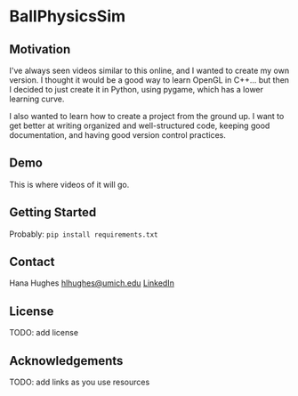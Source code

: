 # BallPhysicsSim
## Motivation
I've always seen videos similar to this online, and I wanted to create my own version. I thought it would be a good way to learn OpenGL in C++... but then I decided to just create it in Python, using pygame, which has a lower learning curve.

I also wanted to learn how to create a project from the ground up. I want to get better at writing organized and well-structured code, keeping good documentation, and having good version control practices.

## Demo
This is where videos of it will go.

## Getting Started
Probably:
`pip install requirements.txt`

## Contact
Hana Hughes
hlhughes@umich.edu
[LinkedIn](https://www.linkedin.com/in/hana-hughes-ab86b3210/)

## License
TODO: add license

## Acknowledgements
TODO: add links as you use resources